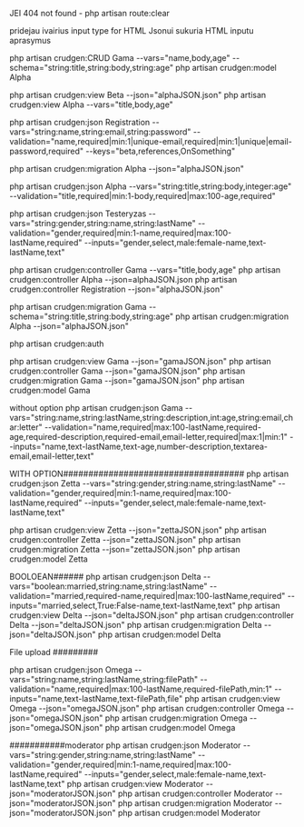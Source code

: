 JEI 404 not found - php artisan route:clear

pridejau ivairius input type for HTML
Jsonui sukuria HTML inputu aprasymus
  


php artisan crudgen:CRUD Gama --vars="name,body,age" --schema="string:title,string:body,string:age"
php artisan crudgen:model Alpha

php artisan crudgen:view Beta --json="alphaJSON.json"
php artisan crudgen:view Alpha --vars="title,body,age"

php artisan crudgen:json Registration --vars="string:name,string:email,string:password" --validation="name,required|min:1|unique-email,required|min:1|unique|email-password,required" --keys="beta,references,OnSomething"



php artisan crudgen:migration Alpha --json="alphaJSON.json"

php artisan crudgen:json Alpha --vars="string:title,string:body,integer:age" --validation="title,required|min:1-body,required|max:100-age,required"

php artisan crudgen:json Testeryzas --vars="string:gender,string:name,string:lastName" --validation="gender,required|min:1-name,required|max:100-lastName,required" --inputs="gender,select,male:female-name,text-lastName,text"




php artisan crudgen:controller Gama --vars="title,body,age"
php artisan crudgen:controller Alpha --json=alphaJSON.json
php artisan crudgen:controller Registration --json="alphaJSON.json"

php artisan crudgen:migration Gama --schema="string:title,string:body,string:age"
php artisan crudgen:migration Alpha --json="alphaJSON.json"


php artisan crudgen:auth


php artisan crudgen:view Gama --json="gamaJSON.json"
php artisan crudgen:controller Gama --json="gamaJSON.json"
php artisan crudgen:migration Gama --json="gamaJSON.json"
php artisan crudgen:model Gama

without option
php artisan crudgen:json Gama --vars="string:name,string:lastName,string:description,int:age,string:email,char:letter" --validation="name,required|max:100-lastName,required-age,required-description,required-email,email-letter,required|max:1|min:1" --inputs="name,text-lastName,text-age,number-description,textarea-email,email-letter,text"

WITH OPTION####################################
php artisan crudgen:json Zetta --vars="string:gender,string:name,string:lastName" --validation="gender,required|min:1-name,required|max:100-lastName,required" --inputs="gender,select,male:female-name,text-lastName,text"


php artisan crudgen:view Zetta --json="zettaJSON.json"
php artisan crudgen:controller Zetta --json="zettaJSON.json"
php artisan crudgen:migration Zetta --json="zettaJSON.json"
php artisan crudgen:model Zetta

BOOLOEAN######
php artisan crudgen:json Delta --vars="boolean:married,string:name,string:lastName" --validation="married,required-name,required|max:100-lastName,required" --inputs="married,select,True:False-name,text-lastName,text"
php artisan crudgen:view Delta --json="deltaJSON.json"
php artisan crudgen:controller Delta --json="deltaJSON.json"
php artisan crudgen:migration Delta --json="deltaJSON.json"
php artisan crudgen:model Delta



File upload #########

php artisan crudgen:json Omega --vars="string:name,string:lastName,string:filePath" --validation="name,required|max:100-lastName,required-filePath,min:1" --inputs="name,text-lastName,text-filePath,file"
php artisan crudgen:view Omega --json="omegaJSON.json"
php artisan crudgen:controller Omega --json="omegaJSON.json"
php artisan crudgen:migration Omega --json="omegaJSON.json"
php artisan crudgen:model Omega


###########moderator
php artisan crudgen:json Moderator --vars="string:gender,string:name,string:lastName" --validation="gender,required|min:1-name,required|max:100-lastName,required" --inputs="gender,select,male:female-name,text-lastName,text"
php artisan crudgen:view Moderator --json="moderatorJSON.json"
php artisan crudgen:controller Moderator --json="moderatorJSON.json"
php artisan crudgen:migration Moderator --json="moderatorJSON.json"
php artisan crudgen:model Moderator
